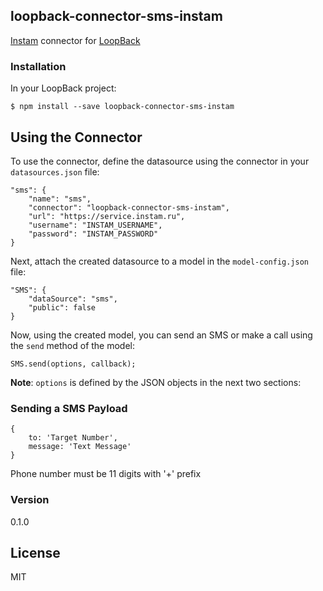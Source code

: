 ## loopback-connector-sms-instam

[Instam](https://instam.ru/) connector for [LoopBack](http://www.loopback.io)

### Installation

In your LoopBack project:
    
    $ npm install --save loopback-connector-sms-instam

## Using the Connector
To use the connector, define the datasource using the connector in your `datasources.json` file:
    
    "sms": {
        "name": "sms",
        "connector": "loopback-connector-sms-instam",
        "url": "https://service.instam.ru",
        "username": "INSTAM_USERNAME",
        "password": "INSTAM_PASSWORD"
    }
  
Next, attach the created datasource to a model in the `model-config.json` file:

    "SMS": {
        "dataSource": "sms",
        "public": false
    }
    
Now, using the created model, you can send an SMS or make a call using the `send` method of the model:
    
    SMS.send(options, callback);
    
**Note**: `options` is defined by the JSON objects in the next two sections:

### Sending a SMS Payload
    {
        to: 'Target Number',
        message: 'Text Message'
    }

Phone number must be 11 digits with '+' prefix

### Version
0.1.0

License
----

MIT